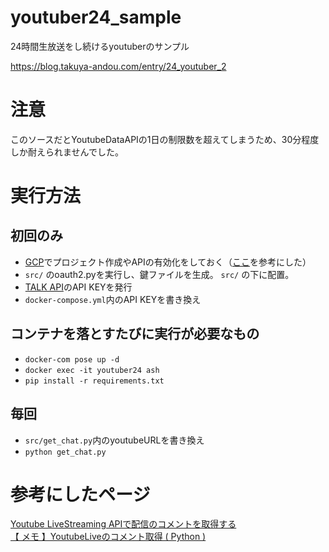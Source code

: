 # youtuber24_sample
24時間生放送をし続けるyoutuberのサンプル

https://blog.takuya-andou.com/entry/24_youtuber_2

# 注意
このソースだとYoutubeDataAPIの1日の制限数を超えてしまうため、30分程度しか耐えられませんでした。

# 実行方法
## 初回のみ
- [GCP](https://console.cloud.google.com/)でプロジェクト作成やAPIの有効化をしておく（[ここ](https://blog.sky-net.pw/article/86)を参考にした）
- `src/` のoauth2.pyを実行し、鍵ファイルを生成。 `src/` の下に配置。
- [TALK API](https://a3rt.recruit-tech.co.jp/product/talkAPI/)のAPI KEYを発行
- `docker-compose.yml`内のAPI KEYを書き換え

## コンテナを落とすたびに実行が必要なもの
- `docker-com pose up -d`
- `docker exec -it youtuber24 ash`
- `pip install -r requirements.txt`

## 毎回
- `src/get_chat.py`内のyoutubeURLを書き換え
- `python get_chat.py`


# 参考にしたページ
[Youtube LiveStreaming APIで配信のコメントを取得する](https://blog.sky-net.pw/article/86)  
[【 メモ 】YoutubeLiveのコメント取得 ( Python )](http://blog.livedoor.jp/engineersoku/9957130.html)
